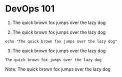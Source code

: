 # DevOps 101

1. The quick brown fox jumps over the lazy dog

2. The quick brown fox jumps over the lazy dog
```
echo "The quick brown fox jumps over the lazy dog"
```
3. The quick brown fox jumps over the lazy dog
```
The quick brown fox jumps over the lazy dog
```
Note: The quick brown fox jumps over the lazy dog